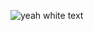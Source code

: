 ![yeah white text](https://cdn.discordapp.com/attachments/1129430276171382856/1292507574461140992/image.png?ex=6703fcfb&is=6702ab7b&hm=0a2cea033f8236cad308d7af904cbd0769996eae03cc979300da143ef77088ea&)
